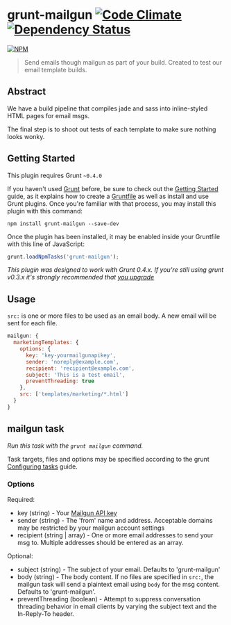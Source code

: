 # grunt-mailgun [![Code Climate](https://codeclimate.com/github/markhuge/grunt-mailgun.png)](https://codeclimate.com/github/markhuge/grunt-mailgun) [![Dependency Status](https://gemnasium.com/markhuge/grunt-mailgun.svg)](https://gemnasium.com/markhuge/grunt-mailgun)
[![NPM](https://nodei.co/npm/grunt-mailgun.png?compact=true)](https://nodei.co/npm/grunt-mailgun/)
> Send emails though mailgun as part of your build. Created to test our email template builds.

## Abstract

We have a build pipeline that compiles jade and sass into inline-styled HTML pages for email msgs. 

The final step is to shoot out tests of each template to make sure nothing looks wonky.

## Getting Started
This plugin requires Grunt `~0.4.0`

If you haven't used [Grunt](http://gruntjs.com/) before, be sure to check out the [Getting Started](http://gruntjs.com/getting-started) guide, as it explains how to create a [Gruntfile](http://gruntjs.com/sample-gruntfile) as well as install and use Grunt plugins. Once you're familiar with that process, you may install this plugin with this command:

```shell
npm install grunt-mailgun --save-dev
```

Once the plugin has been installed, it may be enabled inside your Gruntfile with this line of JavaScript:

```js
grunt.loadNpmTasks('grunt-mailgun');
```

*This plugin was designed to work with Grunt 0.4.x. If you're still using grunt v0.3.x it's strongly recommended that [you upgrade](http://gruntjs.com/upgrading-from-0.3-to-0.4)*



## Usage

`src:` is one or more files to be used as an email body. A new email will be sent for each file.

```javascript
mailgun: {
  marketingTemplates: {
    options: {
      key: 'key-yourmailgunapikey',
      sender: 'noreply@example.com',
      recipient: 'recipient@example.com',
      subject: 'This is a test email',
      preventThreading: true
    },
    src: ['templates/marketing/*.html']
  }
}
```

## mailgun task
_Run this task with the `grunt mailgun` command._

Task targets, files and options may be specified according to the grunt [Configuring tasks](http://gruntjs.com/configuring-tasks) guide.
### Options

Required:

- key (string) - Your [Mailgun API key](http://documentation.mailgun.com/quickstart.html#authentication)
- sender (string) - The 'from' name and address. Acceptable domains may be restricted by your mailgun account settings
- recipient (string | array) - One or more email addresses to send your msg to. Multiple addresses should be
entered as an array.


Optional:

- subject (string) - The subject of your email. Defaults to 'grunt-mailgun'
- body (string) - The body content. If no files are specified in `src:`, the mailgun task will send a plaintext email
using `body` for the msg content. Defaults to 'grunt-mailgun'.
- preventThreading (boolean) - Attempt to suppress conversation threading behavior in email clients by varying the 
subject text and the In-Reply-To header.
